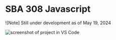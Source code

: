 # SBA 308 Javascript
![Note]
Still under development as of May 19, 2024

![screenshot of project in VS Code](https://github.com/iiSurf/sba308/assets/87113036/1d294e58-1a9b-49a6-95eb-a7468cbd8f73)
